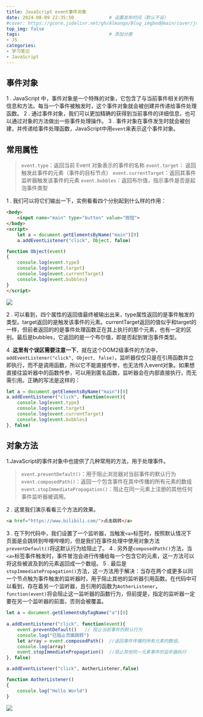 ```yaml
---
title: JavaScript event事件对象
date: 2024-08-09 22:35:50             # 设置发布时间（默认不设）
#cover: https://gcore.jsdelivr.net/gh/Almango/Blog_imgbed@main/cover/js.png        # 设置文章封面
top_img: false
tags:                                 # 添加分类
- JS
categories:  
- 学习笔记
- JavaScript
---
```


## 事件对象

1 . JavaScript 中，事件对象是一个特殊的对象，它包含了与当前事件相关的所有信息和方法。每当一个事件被触发时，这个事件对象就会被创建并传递给事件处理函数。
2 . 通过事件对象，我们可以更加精确的获得到当前事件的详细信息，也可以通过对象的方法做出一些事件处理操作。
3 . 事件对象在事件发生时就会被创建，并传递给事件处理函数，JavaScript中用`event`来表示这个事件对象。

## 常用属性

>`event.type`：返回当前 Event 对象表示的事件的名称
>`event.target`：	返回触发此事件的元素（事件的目标节点）
>`event.currentTarget`：返回其事件监听器触发该事件的元素
>`event.bubbles`：返回布尔值，指示事件是否是起泡事件类型

1 . 我们可以将它们输出一下，实例看看四个分别起到什么样的作用：
```html
<body>
    <input name="main" type="button" value="按钮">
</body>
<script>
    let a = document.getElementsByName("main")[0]
    a.addEventListener("click", Object, false)

function Object(event)
{
    console.log(event.type)
    console.log(event.target)
    console.log(event.currentTarget)
    console.log(event.bubbles)
}
</script>
```

![](https://gcore.jsdelivr.net/gh/Almango/Blog_imgbed@main/post/post_dom3_1.png)

2 . 可以看到，四个属性的返回值最终被输出出来，type属性返回的是事件触发的类型。target返回的是触发该事件的元素。currentTarget返回的值似乎和target的一样，但前者返回的的是事件处理函数正在其上执行的那个元素，也有一定的区别。最后是bubbles，它返回的是一个布尔值，即是否起到冒泡事件类型。

4 .**这里有个误区需要注意一下**，就在这个DOM2级事件的方法中，`addEventListener("click", Object, false)`，监听器仅仅只是在引用函数并立即执行，而不是调用函数，所以它不能直接传参，也无法传入event对象。如果想直接往监听器中的函数传参，可以用到匿名函数，监听器会在内部直接执行，而无需引用。正确的写法是这样的：

```javascript
let a = document.getElementsByName("main")[0]
a.addEventListener("click", function(event){
    console.log(event.type)
    console.log(event.target)
    console.log(event.currentTarget)
    console.log(event.bubbles)
}, false)
```

## 对象方法

1.JavaScript的事件对象中也提供了几种常用的方法，用于处理事件。

>`event.preventDefault()`：用于阻止浏览器对当前事件的默认行为
>`event.composedPath()`：返回一个包含事件在其中传播的所有元素的数组
>`event.stopImmediatePropagation()`：阻止在同一元素上注册的其他任何事件监听器被调用。


2 . 这里我们演示看看三个方法的效果。

```html
<a href="https://www.bilibili.com/">点击跳转</a>
```

3 . 在下列代码中，我们设置了一个监听器，当触发`<a>`标签时，按照默认情况下页面是会跳转到哔哩哔哩的，但是我们在事件处理中使用对象方法`preventDefault()`将这默认行为给阻止了。
4 . 另外是`composedPath()`方法，当`<a>`标签事件触发时，事件冒泡会进行传播给每一个包含它的元素，这一方法可以将这些被波及到的元素返回成一个数组。
5 . 最后是`stopImmediatePropagation()`方法，这一方法用于解决：当存在两个或更多以同一个节点触为事件触发的监听器时，用于阻止其他的监听器引用函数。在代码中可以看到，存在着另一个监听器，且引用的函数为`AotherListener`，` function(event)`将会阻止这一监听器的函数行为，但前提是，指定的监听器一定要在另一个监听器的前面，否则会被覆盖。
```JavaScript
let a = document.getElementsByTagName("a")[0]
   
a.addEventListener("click", function(event){
    event.preventDefault()   // 阻止当前事件的默认行为
    console.log("已阻止页面跳转")
    let array = event.composedPath()  //返回事件传播的所有元素的数组。
    console.log(array)
    event.stopImmediatePropagation()  //阻止其他同一元素事件的监听器执行
}, false)

a.addEventListener("click", AotherListener,false)

function AotherListener()
{
    console.log("Hello World")
}
```

![](https://gcore.jsdelivr.net/gh/Almango/Blog_imgbed@main/post/post_dom3_2.png)
